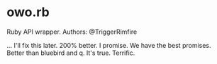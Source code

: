 # owo.rb
Ruby API wrapper. Authors: @TriggerRimfire

... I'll fix this later. 200% better.
I promise.
We have the best promises.
Better than bluebird and q.
It's true.
Terrific.
